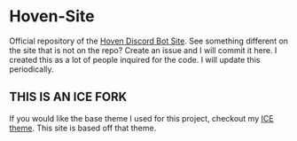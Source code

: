 # Hoven-Site
Official repository of the [Hoven Discord Bot Site](https://hoven.amusingthrone.com). See something different on the site that is not on the repo? Create an issue and I will commit it here. I created this as a lot of people inquired for the code. I will update this periodically.

## THIS IS AN ICE FORK
If you would like the base theme I used for this project, checkout my [ICE theme](https://github.com/AmusingThrone/ICE). This site is based off that theme.

